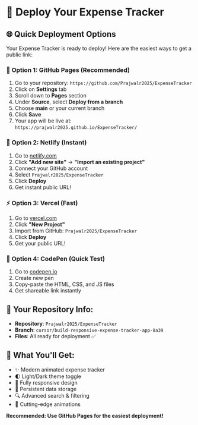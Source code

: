 # 🚀 Deploy Your Expense Tracker

## 🌐 **Quick Deployment Options**

Your Expense Tracker is ready to deploy! Here are the easiest ways to get a public link:

### 🎯 **Option 1: GitHub Pages (Recommended)**
1. Go to your repository: `https://github.com/Prajwalr2025/ExpenseTracker`
2. Click on **Settings** tab
3. Scroll down to **Pages** section
4. Under **Source**, select **Deploy from a branch**
5. Choose **main** or your current branch
6. Click **Save**
7. Your app will be live at: `https://prajwalr2025.github.io/ExpenseTracker/`

### 🚀 **Option 2: Netlify (Instant)**
1. Go to [netlify.com](https://netlify.com)
2. Click **"Add new site"** → **"Import an existing project"**
3. Connect your GitHub account
4. Select `Prajwalr2025/ExpenseTracker`
5. Click **Deploy**
6. Get instant public URL!

### ⚡ **Option 3: Vercel (Fast)**
1. Go to [vercel.com](https://vercel.com)
2. Click **"New Project"**
3. Import from GitHub: `Prajwalr2025/ExpenseTracker`
4. Click **Deploy**
5. Get your public URL!

### 🔧 **Option 4: CodePen (Quick Test)**
1. Go to [codepen.io](https://codepen.io)
2. Create new pen
3. Copy-paste the HTML, CSS, and JS files
4. Get shareable link instantly

## 📱 **Your Repository Info:**
- **Repository**: `Prajwalr2025/ExpenseTracker`
- **Branch**: `cursor/build-responsive-expense-tracker-app-8a39`
- **Files**: All ready for deployment ✅

## 🎉 **What You'll Get:**
- ✨ Modern animated expense tracker
- 🌓 Light/Dark theme toggle
- 📱 Fully responsive design
- 💾 Persistent data storage
- 🔍 Advanced search & filtering
- 🎨 Cutting-edge animations

**Recommended: Use GitHub Pages for the easiest deployment!**